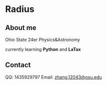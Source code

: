 # Radius

## About me

Ohio State 24er Physics&Astronomy

currently learning **Python** and **LaTax**

## Contact
QQ: 1435929797
Email: zhang.12043@osu.edu
